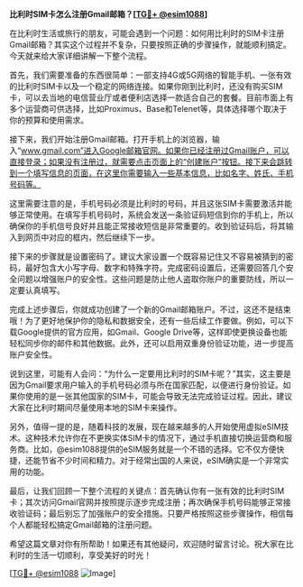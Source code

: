**比利时SIM卡怎么注册Gmail邮箱？[[TG💪+ @esim1088](https://t.me/s/esim1088)]**

在比利时生活或旅行的朋友，可能会遇到一个问题：如何用比利时的SIM卡注册Gmail邮箱？其实这个过程并不复杂，只要按照正确的步骤操作，就能顺利搞定。今天就来给大家详细讲解一下整个流程。

首先，我们需要准备的东西很简单：一部支持4G或5G网络的智能手机、一张有效的比利时SIM卡以及一个稳定的网络连接。如果你刚到比利时，还没有购买SIM卡，可以去当地的电信营业厅或者便利店选择一款适合自己的套餐。目前市面上有多个运营商可供选择，比如Proximus、Base和Telenet等，具体选择哪个取决于你的预算和使用需求。

接下来，我们开始注册Gmail邮箱。打开手机上的浏览器，输入“www.gmail.com”进入Google邮箱官网。如果你已经注册过Gmail账户，可以直接登录；如果没有注册过，就需要点击页面上的“创建账户”按钮。接下来会跳转到一个填写信息的页面，在这里你需要输入一些基本信息，比如名字、姓氏、手机号码等。

这里需要注意的是，手机号码必须是比利时的号码，并且这张SIM卡需要激活并能够正常使用。在填写手机号码时，系统会发送一条验证码短信到你的手机上，所以确保你的手机信号良好并且能正常接收短信是非常重要的。收到验证码后，将其输入到网页中对应的框内，然后继续下一步。

接下来的步骤就是设置密码了。建议大家设置一个既容易记住又不容易被猜到的密码，最好包含大小写字母、数字和特殊字符。完成密码设置后，还需要回答几个安全问题以增强账户的安全性。这些问题是防止他人盗取你账户的重要防线，所以一定要认真填写。

完成上述步骤后，你就成功创建了一个新的Gmail邮箱账户。不过，这还不是结束哦！为了更好地保护你的隐私和数据安全，还有一些后续工作要做。例如，可以下载Google提供的官方应用，如Gmail、Google Drive等，这样即使更换设备也能轻松同步你的邮件和其他数据。此外，还可以启用双重身份验证功能，进一步提高账户安全性。

说到这里，可能有人会问：“为什么一定要用比利时的SIM卡呢？”其实，这主要是因为Gmail要求用户输入的手机号码必须与所在国家匹配，以便进行身份验证。如果你使用的是一张其他国家的SIM卡，可能会导致无法完成验证过程。因此，建议大家在比利时期间尽量使用本地的SIM卡来操作。

另外，值得一提的是，随着科技的发展，现在越来越多的人开始使用虚拟eSIM技术。这种技术允许你在不更换实体SIM卡的情况下，通过手机直接切换运营商和服务商。比如，@esim1088提供的eSIM服务就是一个不错的选择。它不仅方便快捷，还能节省不少时间和精力。对于经常出国的人来说，eSIM确实是一个非常实用的功能。

最后，让我们回顾一下整个流程的关键点：首先确认你有一张有效的比利时SIM卡；其次访问Gmail官网并按照提示逐步完成注册；再次确保手机号码能够正常接收验证码；最后别忘了加强账户的安全措施。只要严格按照这些步骤操作，相信每个人都能轻松搞定Gmail邮箱的注册问题。

希望这篇文章对你有所帮助！如果还有其他疑问，欢迎随时留言讨论。祝大家在比利时的生活一切顺利，享受美好的时光！

[[TG💪+ @esim1088](https://t.me/s/esim1088) ![Image](https://i.postimg.cc/4NQfJmqS/Snipaste-2025-05-13-00-14-12.png)]